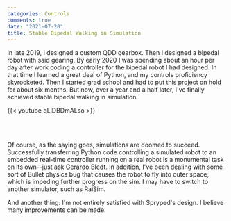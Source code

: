 ```yaml
---
categories: Controls
comments: true
date: "2021-07-20"
title: Stable Bipedal Walking in Simulation
---
```


In late 2019, I designed a custom QDD gearbox. Then I designed a bipedal robot with said gearing. By early 2020 I was spending about an hour per day after work coding a controller for the bipedal robot I had designed. In that time I learned a great deal of Python, and my controls proficiency skyrocketed. Then I started grad school and had to put this project on hold for about six months. But now, over a year and a half later, I've finally achieved stable bipedal walking in simulation.

{{< youtube qLlDBDmALso >}}
<!-- [](https://youtu.be/qLlDBDmALso) -->
<br/><br/>

Of course, as the saying goes, simulations are doomed to succeed. Successfully transferring Python code controlling a simulated robot to an embedded real-time controller running on a real robot is a monumental task on its own--just ask [Gerardo Bledt](https://www.researchgate.net/publication/339677623_Regularized_Predictive_Control_Framework_for_Robust_Dynamic_Legged_Locomotion/link/5e5f8562a6fdccbeba18922a/download). In addition, I've been dealing with some sort of Bullet physics bug that causes the robot to fly into outer space, which is impeding further progress on the sim. I may have to switch to another simulator, such as RaiSim.

And another thing: I'm not entirely satisfied with Spryped's design. I believe many improvements can be made. 